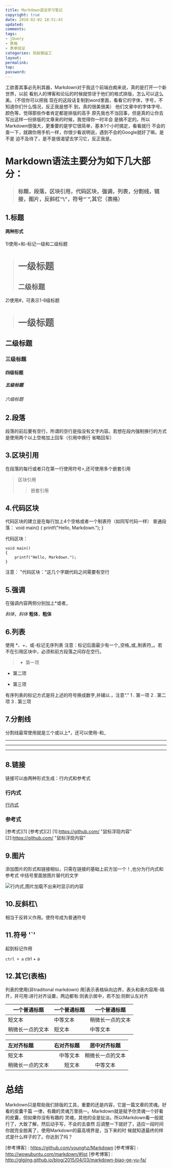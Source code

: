 ```yaml
---
title: Markdown语法学习笔记
copyright: true
date: 2018-02-02 18:51:43
updated:
comments:
tags:
- jQuery
- 表格
- 表单验证
categories: 蚂蚁搬运工
layout:
permalink:
top:
password:
---
```


工欲善其事必先利其器，Markdown对于我这个前端白痴来说，真的是打开一个新世界，以前
看别人的博客和论坛的时候就惊讶于他们的格式排版，怎么可以这么美。（不信你可以把我
现在的这段话复制到word里面，看看它的字体，字号，不知道你们什么情况，反正我是想不
到，真的很美很美）  他们文章中的字体字号、颜色等，觉得那些作者肯定都是排版的高手
原先我也不当回事，但是真的让你去写出这样一份排版的文章来的时候，我觉得你一时半会
是搞不定的。所以Markdown很强大，更重要的是学它很简单，基本1个小时搞定，看看就行
不会的查一下，就跟你用手机一样，你很少看说明说，遇到不会的Google就好了嘛。是不是
迫不及待了，是不是很渴望去学习它，反正我是。

<!-- more -->

# Markdown语法主要分为如下几大部分：
>### 标题，段落，区块引用，代码区块，强调，列表，分割线，链接，图片，反斜杠“\”，符号“`”,其它（表格）

## 1.标题
#### 两种形式

1)使用=和-标记一级和二级标题

>一级标题
>=========
>二级标题
>---------

2)使用#，可表示1-6级标题
># 一级标题
 ## 二级标题
 ### 三级标题
 #### 四级标题
 ##### 五级标题
 ###### 六级标题

## 2.段落
段落的前后要有空行，所谓的空行是指没有文字内容。若想在段内强制换行的方式是使用两个以上空格加上回车（引用中换行
省略回车）

## 3.区块引用
在段落的每行或者只在第一行使用符号>,还可使用多个嵌套引用
> 区块引用
>> 嵌套引用

## 4.代码区块
代码区块的建立是在每行加上4个空格或者一个制表符（如同写代码一样）
普通段落：
void main()
{
printf("Hello, Markdown.");
}

代码区块：

    void main()
    {
        printf("Hello, Markdown.");
    }
注意： "代码区块："这几个字跟代码之间需要有空行

## 5.强调
在强调内容两侧分别加上*或者_

*斜体*，_斜体_
**粗体**，__粗体__

## 6.列表
使用 *、+、或-标记无序列表
注意：标记后面最少有一个_空格_或_制表符_。若不在引用区块中，必须和前方段落之间存在空行。

>* 第一项
+ 第二项
- 第三项

有序列表的标记方式是将上述的符号换成数字,并辅以.，注意“.”
1 . 第一项
2 . 第二项
3 . 第三项

## 7.分割线
分割线最常使用就是三个或以上*，还可以使用-和_

***

---

___

## 8.链接
链接可以由两种形式生成：行内式和参考式
### 行内式
[行内式](https://github.com/ "鼠标浮现内容")
### 参考式
[参考式][1]
[参考式][2]
[1]:https://github.com/ "鼠标浮现内容"
[2]:https://github.com/ "鼠标浮现内容"

## 9.图片
添加图片的形式和链接相似，只需在链接的基础上前方加一个！,也分为行内式和参考式
中括号里面放图片替代的文字

![行内式,图片加载不出来时显示的内容](/upload_image/1.jpg "鼠标浮现内容")

## 10.反斜杠\
相当于反转义作用。使符号成为普通符号

## 11.符号 '`'
起到标记作用

`ctrl + a`
ctrl + a

## 12.其它(表格)
列表的使用(非traditonal markdown)
用|表示表格纵向边界，表头和表内容用-隔开，并可用:进行对齐设置，两边都有:则表示居中，若不加:则默认左对齐

| 一个普通标题 | 一个普通标题 | 一个普通标题 |
| ------| ------ | ------ |
| 短文本 | 中等文本 | 稍微长一点的文本 |
| 稍微长一点的文本 | 短文本 | 中等文本 |

| 左对齐标题 | 右对齐标题 | 居中对齐标题 |
| :------| ------: | :------: |
| 短文本 | 中等文本 | 稍微长一点的文本 |
| 稍微长一点的文本 | 短文本 | 中等文本 |

# 总结
Markdown只是帮助我们排版的工具，重要的还是内容，它是一篇文章的灵魂。好看的皮囊千篇
一律，有趣的灵魂万里挑一。Markdown就是赋予你灵魂一个好看的皮囊，但如果你没有有趣的
灵魂，其他的全是扯淡。所以Markdown看一般就行了，大致了解，然后动手写，不会的去查然
后调整一下就好了，适应一段时间你就完全脱离了，使用Markdown的最高境界是，当下来的时
候就知道最终的样式是什么样子的了。你达到了吗？

[参考博客] : https://github.com/younghz/Markdown
[参考博客] : http://wowubuntu.com/markdown/#list
[参考博客] : http://glgjing.github.io/blog/2015/04/03/markdown-biao-ge-yu-fa/
